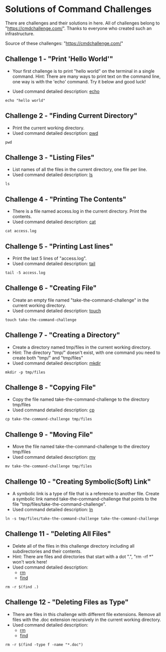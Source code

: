 # Solutions of Command Challenges 
There are challenges and their solutions in here. All of challenges belong to "https://cmdchallenge.com/". Thanks to everyone who created such an infrastructure.

Source of these challenges: "https://cmdchallenge.com/"

## Challenge 1 - "Print 'Hello World'"
* Your first challenge is to print "hello world" on the terminal in a single command.
Hint: There are many ways to print text on the command line, one way is with the 'echo' command. Try it below and good luck!

* Used command detailed description: [echo](https://man7.org/linux/man-pages/man1/echo.1.html)  

```
echo "hello world"

```
## Challenge 2 - "Finding Current Directory"
* Print the current working directory.
* Used command detailed description: [pwd](https://man7.org/linux/man-pages/man1/pwd.1.html)

```
pwd

```
## Challenge 3 - "Listing Files"
* List names of all the files in the current directory, one file per line.
* Used command detailed description: [ls](https://man7.org/linux/man-pages/man1/ls.1.html)

```
ls

```

## Challenge 4 - "Printing The Contents"
* There is a file named access.log in the current directory. Print the contents.
* Used command detailed description: [cat](https://man7.org/linux/man-pages/man1/cat.1.html)

```
cat access.log

```

## Challenge 5 - "Printing Last lines"
* Print the last 5 lines of "access.log".
* Used command detailed description: [tail](https://man7.org/linux/man-pages/man1/tail.1.html)

```
tail -5 access.log

```

## Challenge 6 - "Creating File"
* Create an empty file named "take-the-command-challenge" in the current working directory.
* Used command detailed description: [touch](https://man7.org/linux/man-pages/man1/touch.1.html)

```
touch take-the-command-challenge

```

## Challenge 7 - "Creating a Directory"
* Create a directory named tmp/files in the current working directory.
* Hint: The directory "tmp/" doesn't exist, with one command you need to create both "tmp/" and "tmp/files"
* Used command detailed description: [mkdir](https://man7.org/linux/man-pages/man1/mkdir.1.html)

```
mkdir -p tmp/files

```

## Challenge 8 - "Copying File"
* Copy the file named take-the-command-challenge to the directory tmp/files
* Used command detailed description: [cp](https://man7.org/linux/man-pages/man1/cp.1.html)

```
cp take-the-command-challenge tmp/files 

```

## Challenge 9 - "Moving File"
* Move the file named take-the-command-challenge to the directory tmp/files
* Used command detailed description: [mv](https://man7.org/linux/man-pages/man1/mv.1.html)

```
mv take-the-command-challenge tmp/files 

```

## Challenge 10 - "Creating Symbolic(Soft) Link"
* A symbolic link is a type of file that is a reference to another file. Create a symbolic link named take-the-command-challenge that points to the file "tmp/files/take-the-command-challenge".
* Used command detailed description: [ln](https://man7.org/linux/man-pages/man1/ln.1.html)

```
ln -s tmp/files/take-the-command-challenge take-the-command-challenge 

```

## Challenge 11 - "Deleting All Files"
* Delete all of the files in this challenge directory including all subdirectories and their contents.
* Hint: There are files and directories that start with a dot ".", "rm -rf *" won't work here!
* Used command detailed description: 
    * [rm](https://man7.org/linux/man-pages/man1/rm.1.html)
    * [find](https://man7.org/linux/man-pages/man1/find.1.html)

```
rm -r $(find .)

```

## Challenge 12 - "Deleting Files as Type"
* There are files in this challenge with different file extensions. Remove all files with the .doc extension recursively in the current working directory.
* Used command detailed description: 
    * [rm](https://man7.org/linux/man-pages/man1/rm.1.html)
    * [find](https://man7.org/linux/man-pages/man1/find.1.html)

```
rm -r $(find -type f -name "*.doc")

```



